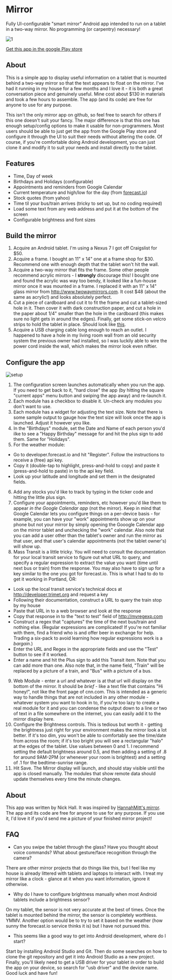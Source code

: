 # Mirror
Fully UI-configurable "smart mirror" Android app intended to run on a tablet in a two-way mirror.  No programming (or carpentry) necessary!

![1](https://cloud.githubusercontent.com/assets/14241502/12705596/848ab1f2-c829-11e5-9c53-58c6569a259a.jpg)

[Get this app in the google Play store](https://play.google.com/store/apps/details?id=com.ineptech.magicmirror)

About
--

This is a simple app to display useful information on a tablet that is mounted behind a two-way mirror so that the text appears to float on the mirror.  I've had it running in my house for a few months and I love it - it is both a great conversation piece and genuinely useful.  Mine cost about $130 in materials and took a few hours to assemble.  The app (and its code) are free for anyone to use for any purpose.

This isn't the only mirror app on github, so feel free to search for others if this one doesn't suit your fancy.  The major difference is that this one has enough setup/config options to make it usable for non-programmers.  Most users should be able to just get the app from the Google Play store and configure it through the UI to suit their needs without altering the code.  Of course, if you're comfortable doing Android development, you can just clone it and modify it to suit your needs and install directly to the tablet.

Features
--
* Time, Day of week
* Birthdays and Holidays (configurable)
* Appointments and reminders from Google Calendar
* Current temperature and high/low for the day (from [forecast.io](https://developer.forecast.io/))
* Stock quotes (from yahoo)
* Time til your bus/train arrives (tricky to set up, but no coding required)
* Load some text from any web address and put it at the bottom of the screen
* Configurable brightness and font sizes

Build the mirror
--
1. Acquire an Android tablet.  I'm using a Nexus 7 I got off Craigslist for $50.
2. Acquire a frame.  I bought an 11" x 14" one at a frame shop for $30.  Recommend one with enough depth that the tablet won't hit the wall.
3. Acquire a two-way mirror that fits the frame.  Some other people recommend acrylic mirrors - I **strongly** discourage this!  I bought one and found the acrylic was way too bendy, it looked like a fun-house mirror once it was mounted in a frame.  I replaced it with an 11" x 14" glass mirror from http://www.twowaymirrors.com.  It cost $48 (about the same as acrylic!) and looks absolutely perfect.  
4. Cut a piece of cardboard and cut it to fit the frame and cut a tablet-sized hole in it.  Then cover it with dark construction paper, and cut a hole in the paper about 1/4" smaller than the hole in the cardboard (this makes sure no light gets in around the edges).  Finally, get some stick-on velcro strips to hold the tablet in place.  Should look like [this](https://cloud.githubusercontent.com/assets/14241502/12705851/fadeefb4-c82c-11e5-91f0-275d5904624f.jpg).
5. Acquire a USB charging cable long enough to reach an outlet.  I happened to have a hole in my living room wall from an old security system the previous owner had installed, so I was luckily able to wire the power cord inside the wall, which makes the mirror look even niftier.

Configure the app
--
![setup](https://cloud.githubusercontent.com/assets/14241502/12759778/f76fc634-c997-11e5-86e6-86ad1f804d03.png)

1. The configuration screen launches automatically when you run the app.  If you need to get back to it, "hard close" the app (by hitting the square "current apps" menu button and swiping the app away) and re-launch it.  
2. Each module has a checkbox to disable it.  Un-check any modules you don't want to use.
3. Each module has a widget for adjusting the text size.  Note that there is some sample output to gauge how the text size will look once the app is launched.  Adjust it however you like.
4. In the "Birthdays" module, set the Date and Name of each person you'd ilke to see a "Happy Birthday" message for and hit the plus sign to add them.  Same for "Holidays".
5. For the weather module:
 * Go to developer.forecast.io and hit "Register".  Follow the instructions to receive a (free) api key.  
 * Copy it (double-tap to highlight, press-and-hold to copy) and paste it (press-and-hold to paste) in to the api key field.
 * Look up your latitude and longitude and set them in the designated fields.
6. Add any stocks you'd like to track by typing in the ticker code and hitting the little plus sign.
7. Configure your appointments, reminders, etc however you'd like them to appear *in the Google Calendar app* (not the mirror).  Keep in mind that Google Calendar lets you configure things on a per-device basis - for example, you can have your "work" appointments show up on your phone but not your mirror by simply opening the Gooogle Calendar app on the mirror tablet and unchecking the "work" calendar.  Also note that you can add a user other than the tablet's owner and run the mirror as that user, and that user's calendar appointments (not the tablet owner's) will show up.
8. Mass Transit is a little tricky.  You will need to consult the documentation for your local transit service to figure out what URL to query, and specify a regular expression to extract the value you want (time until next bus or train) from the response.  You may also have to sign up for a key similar to the one you got for forecast.io.  This is what I had to do to get it working in Portland, OR:
 * Look up the local transit service's technical docs at http://developer.trimet.org and request a key
 * Following their documentation, construct a URL to query the train stop by my house
 * Paste that URL in to a web browser and look at the response
 * Copy that response in to the "text to test" field of http://myregexp.com
 * Construct a regex that "captures" the time of the next bus/train and nothing else.  (Regular expressions are complicated!  If you're not familiar with them, find a friend who is and offer beer in exchange for help.  Trading a six-pack to avoid learning how regular expressions work is a *bargain*.)
 * Enter the URL and Regex in the appropriate fields and use the "Test" button to see if it worked.
 * Enter a name and hit the Plus sign to add this Transit item.  Note that you can add more than one.  Also note that, in  the name field, "Train" will be replaced by a picture of a train, and "Bus" with a picture of a bus.
9. Web Module - enter a url and whatever is at that url will display on the bottom of the mirror.  It should be *brief* - like a text file that contains "Hi honey!", not like the front page of cnn.com.  This is intended as a generic way to handle things that are not included in any other module - whatever system you want to hook in to, if you're too lazy to create a real module for it and you can condense the output down to a line or two of text in a file somewhere on the internet, you can easily add it to the mirror display here.
10. Configure the Brightness controls.  This is tedious but worth it - getting the brightness just right for your environment makes the mirror look a lot better.  If it's too dim, you won't be able to comfortably see the time/date from across the  room; if it's too bright you will see a rectangular "halo" at the edges of the tablet.  Use values between 0 and 1.   I recommend setting the default brightness around 0.5, and then adding a setting of .8 for around 9AM-2PM (or whenever  your room is brightest) and a setting of .1 for the bedtime-sunrise range.  
11. Hit Save.  The Mirror display will launch, and should stay visible until the app is closed manually.  The modules that show remote data should update themselves every time the minute changes.  
 
About
--
This app was written by Nick Hall.  It was inspired by [HannahMitt's mirror](https://github.com/HannahMitt/HomeMirror).  The app and its code are free for anyone to use for any purpose.  If you use it, I'd love it if you'd send me a picture of your finished mirror project! 
 
FAQ
--
* Can you swipe the tablet through the glass?  Have you thought about voice commands?  What about gesture/face recognition through the camera?

There are other mirror projects that do things like this, but I feel like my house is already littered with tablets and laptops to interact with.  I treat my mirror like a clock - glance at it when you want information, ignore it otherwise.  

* Why do I have to configure brightness manually when most Android tablets include a brightness sensor?  

On my tablet, the sensor is not very accurate at the best of times.  Once the tablet is mounted behind the mirror, the sensor is completely worthless.  YMMV.  Another option would be to try to set it based on the weather (how sunny the forecast.io service thinks it is) but I have not pursued this.

* This seems like a good way to get into Android development, where do I start?

Start by installing Android Studio and Git.  Then do some searches on how to clone the git repository and get it into Android Studio as a new project.  Finally, you'll likely need to get a USB driver for your tablet in order to build the app on your device, so search for "usb driver" and the device name.  Good luck and have fun!